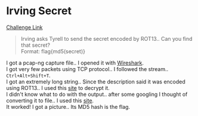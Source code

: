 **Irving Secret**
===================  
[Challenge Link](https://hubchallenges.s3-eu-west-1.amazonaws.com/Forensics/secret.pcapng)  

> Irving asks Tyrell to send the secret encoded by ROT13.. Can you find that secret?  
> Format: flag{md5(secret)}

I got a pcap-ng capture file.. I opened it with [Wireshark](https://www.wireshark.org/).  
I got very few packets using TCP protocol.. I followed the stream.. `Ctrl+Alt+Shift+T`.  
I got an extremely long string.. Since the description said it was encoded using ROT13.. I used this [site](https://rot13.com/) to decrypt it.  
I didn't know what to do with the output.. after some googling I thought of converting it to file.. I used this [site](http://tomeko.net/online_tools/hex_to_file.php?lang=en).  
It worked! I got a picture.. Its MD5 hash is the flag.
